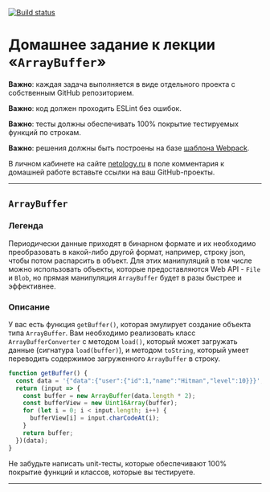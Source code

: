 [![Build status](https://ci.appveyor.com/api/projects/status/wy7m2l7m991n0qqc?svg=true)](https://ci.appveyor.com/project/macosib/ajs-buffer-array)

# Домашнее задание к лекции «`ArrayBuffer`»

**Важно**: каждая задача выполняется в виде отдельного проекта с собственным GitHub репозиторием.

**Важно**: код должен проходить ESLint без ошибок.

**Важно**: тесты должны обеспечивать 100% покрытие тестируемых функций по строкам.

**Важно**: решения должны быть построены на базе [шаблона Webpack](/ci-template).

В личном кабинете на сайте [netology.ru](http://netology.ru/) в поле комментария к домашней работе вставьте ссылки на ваш GitHub-проекты.

---

## `ArrayBuffer`

### Легенда

Периодически данные приходят в бинарном формате и их необходимо преобразовать в какой-либо другой формат, например, строку json, чтобы потом распарсить в объект. Для этих манипуляций в том числе можно использовать объекты, которые предоставляются Web API - `File` и `Blob`, но прямая манипуляция `ArrayBuffer` будет в разы быстрее и эффективнее.

### Описание

У вас есть функция `getBuffer()`, которая эмулирует создание объекта типа `ArrayBuffer`. Вам необходимо реализовать класс `ArrayBufferConverter` с методом `load()`, который может загружать данные (сигнатура `load(buffer)`), и методом `toString`, который умеет переводить содержимое загруженного `ArrayBuffer` в строку.
```javascript
function getBuffer() {
  const data = '{"data":{"user":{"id":1,"name":"Hitman","level":10}}}';
  return (input => {
    const buffer = new ArrayBuffer(data.length * 2);
    const bufferView = new Uint16Array(buffer);
    for (let i = 0; i < input.length; i++) {
      bufferView[i] = input.charCodeAt(i);
    }
    return buffer;
  })(data);
}
```

Не забудьте написать unit-тесты, которые обеспечивают 100% покрытие функций и классов, которые вы тестируете.

---